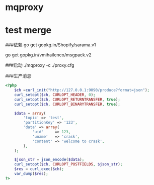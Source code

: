 # mqproxy
# test merge
###依赖
go get gopkg.in/Shopify/sarama.v1

go get gopkg.in/vmihailenco/msgpack.v2

###启动
./mqproxy -c ./proxy.cfg 

###生产消息

```php
<?php
    $ch =curl_init("http://127.0.0.1:9090/produce?format=json");
    curl_setopt($ch, CURLOPT_HEADER, 0);
    curl_setopt($ch, CURLOPT_RETURNTRANSFER, true);
    curl_setopt($ch, CURLOPT_BINARYTRANSFER, true);

    $data = array(
        'topic' => 'test',
        'partitionKey' => '123',
        'data' => array(
            'uid'     => 123,
            'uname'   => 'crask',
            'content' => 'welcome to crask',
        ),
    );

    $json_str = json_encode($data);
    curl_setopt($ch, CURLOPT_POSTFIELDS, $json_str);
    $res = curl_exec($ch);
    var_dump($res);
?>
```
